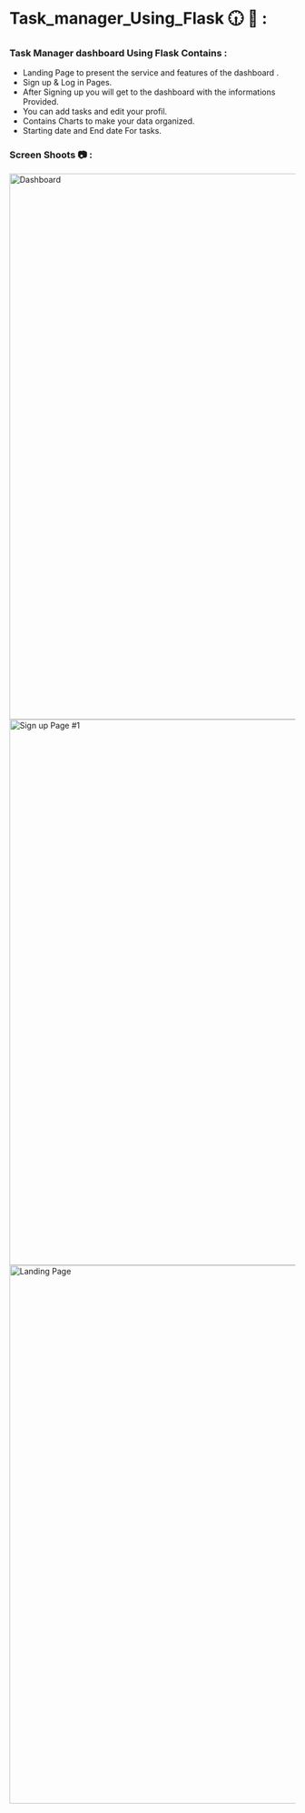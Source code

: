 # Task_manager_Using_Flask 🕡 📅 :

### Task Manager dashboard Using Flask Contains :


- Landing Page to present the service and features of the dashboard .
- Sign up & Log in Pages.
- After Signing up you will get to the dashboard with the informations Provided.
- You can add tasks and edit your profil.
- Contains Charts to make your data organized.
- Starting date and End date For tasks.

### Screen Shoots 📷 :



<img width="960" alt="Dashboard" src="https://github.com/moadhamousti/Flask_Task/assets/118165767/58f93283-8912-4369-ae88-e4158813246b">

<img width="960" alt="Sign up Page #1" src="https://github.com/moadhamousti/Flask_Task/assets/118165767/a0e7bc1b-06a7-424e-a51c-4b47567e168d">

<img width="947" alt="Landing Page" src="https://github.com/moadhamousti/Flask_Task/assets/118165767/48e02ae0-5902-4916-b136-47da76683eb4">
